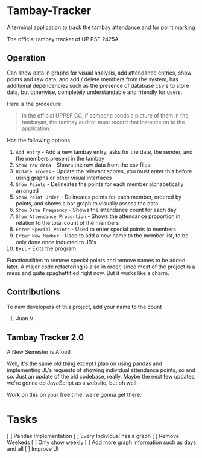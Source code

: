 # Tambay-Tracker

A terminal application to track the tambay attendance and for point marking

The official tambay tracker of UP PSF 2425A.

## Operation

Can show data in graphs for visual analysis, add attendance entries, show points and raw data, and add / delete members from the system, has additional dependencies such as the presence of database csv's to store data, but otherwise, completely understandable and friendly for users.

Here is the procedure:
> In the official UPPSF GC, if someone sends a picture of them in the tambayan, the tambay auditor must record that instance on to the application.

Has the following options
1.   `Add entry` - Add a new tambay entry, asks for the date, the sender, and the members present in the tambay
2.   `Show raw data` - Shows the raw data from the csv files
3.   `Update scores` - Update the relevant scores, you must enter this before using graphs or other visual interfaces
4.   `Show Points` - Delineates the points for each member alphabetically arranged
5.   `Show Point Order` - Delineates points for each member, ordered by points, and shows a bar graph to visually assess the data
6.   `Show Date Frequency` - Shows the attendance count for each day
7.   `Show Attendance Proportion` - Shows the attendance proportion in relation to the total count of the members
8.   `Enter Special Points` - Used to enter special points to members
9.   `Enter New Member` - Used to add a new name to the member list, to be only done once inducted to JB's
10.  `Exit` - Exits the program

Functionalities to remove special points and remove names to be added later. A major code refactoring is also in order, since most of the project is a mess and quite spaghettified right now. But it works like a charm.

## Contributions

To new developers of this project, add your name to the count
1. Juan V.

## Tambay Tracker 2.0

A New Semester is Afoot!

Well, it's the same old thing except I plan on using pandas and implementing JL's requests of showing individual attendance points, so and so. Just an update of the old codebase, really. Maybe the next few updates, we're gonna do JavaScript as a website, but oh well.

Work on this on your free time, we're gonna get there.

# Tasks
[ ] Pandas Implementation
[ ] Every Individual has a graph
[ ] Remove Weekeds
[ ] Only show weekly
[ ] Add more graph information such as days and all
[ ] Improve UI